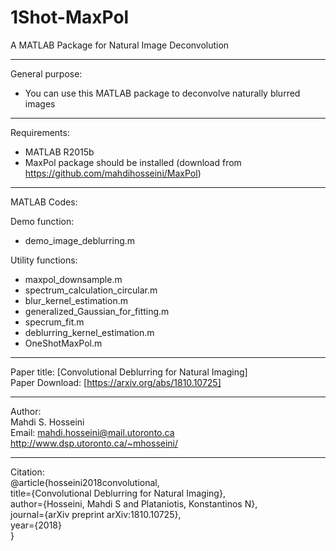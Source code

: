 # 1Shot-MaxPol
A MATLAB Package for Natural Image Deconvolution

----------------------------------------------------------------
General purpose:  
-	You can use this MATLAB package to deconvolve naturally blurred images

----------------------------------------------------------------
Requirements:
- MATLAB R2015b
- MaxPol package should be installed (download from https://github.com/mahdihosseini/MaxPol)

----------------------------------------------------------------
MATLAB Codes:

Demo function:  
-	demo_image_deblurring.m

Utility functions:  
-	maxpol_downsample.m
-	spectrum_calculation_circular.m
-	blur_kernel_estimation.m
-	generalized_Gaussian_for_fitting.m
-	specrum_fit.m
-	deblurring_kernel_estimation.m
-	OneShotMaxPol.m

----------------------------------------------------------------  
Paper title: [Convolutional Deblurring for Natural Imaging]  
Paper Download: [https://arxiv.org/abs/1810.10725]  

----------------------------------------------------------------
Author:  
Mahdi S. Hosseini  
Email: mahdi.hosseini@mail.utoronto.ca  
http://www.dsp.utoronto.ca/~mhosseini/  

----------------------------------------------------------------
Citation:  
@article{hosseini2018convolutional,  
  title={Convolutional Deblurring for Natural Imaging},  
  author={Hosseini, Mahdi S and Plataniotis, Konstantinos N},  
  journal={arXiv preprint arXiv:1810.10725},  
  year={2018}  
}
